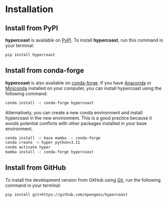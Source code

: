# Installation

## Install from PyPI

**hypercoast** is available on [PyPI](https://pypi.org/project/hypercoast/). To install **hypercoast**, run this command in your terminal:

```bash
pip install hypercoast
```

## Install from conda-forge

**hypercoast** is also available on [conda-forge](https://anaconda.org/conda-forge/hypercoast). If you have
[Anaconda](https://www.anaconda.com/distribution/#download-section) or [Miniconda](https://docs.conda.io/en/latest/miniconda.html) installed on your computer, you can install hypercoast using the following command:

```bash
conda install -c conda-forge hypercoast
```

Alternatively, you can create a new conda environment and install hypercoast in the new environment. This is a good practice because it avoids potential conflicts with other packages installed in your base environment.

```bash
conda install -n base mamba -c conda-forge
conda create -n hyper python=3.11
conda activate hyper
mamba install -c conda-forge hypercoast
```

## Install from GitHub

To install the development version from GitHub using [Git](https://git-scm.com/), run the following command in your terminal:

```bash
pip install git+https://github.com/opengeos/hypercoast
```
